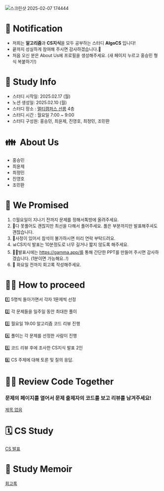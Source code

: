 
![스크린샷 2025-02-07 174444](https://github.com/user-attachments/assets/47044eac-7955-4647-a236-3eba10bc457d)

# 🔔 N**otification**

- 저희는 **알고리즘**과 **CS지식**을 모두 공부하는 스터디 **AlgoCS** 입니다!
- 끝까지 성실하게 참여해 주시면 감사하겠습니다.🙂
- 처음 오신 분은 About Us에 프로필을 생성해주세요. (새 페이지 누르고 홍승민 형식 복붙하기!)

# 📜 Study Info

- 스터디 시작일: 2025.02.17 (월)
- 노션 생성일: 2025.02.10 (월)
- 스터디 장소 : [멀티캠퍼스 선릉](https://map.naver.com/p/entry/place/1995465312?c=15.00,0,0,0,dh) 4층
- 스터디 시간 : 월요일 7:00 ~ 9:00
- 스터디 구성원: 홍승민, 최윤제, 진영호, 최정민, 조민환

# 👪  About Us

- 홍승민
- 최윤제
- 최정민
- 진영호
- 조민환

# 🤝 We Promised

1. ⏰월요일이 지나기 전까지 문제를 정해서톡방에 올려주세요.
2. 🥊다 못풀어도 괜찮지만 최선을 다해서 풀어주세요. 풀은 부분까지만 발표해주셔도 괜찮습니다.
3. 📲사정이 있어서 참석이 불가하시면 미리 연락 부탁드려요.
4. 📊CS지식 발표는 10분정도로 너무 길거나 짧지 않도록 해주세요.
5. 👍🏻발표시에는 https://gamma.app/를 통해 간단한 PPT를 만들어 주시면 감사하겠습니다. (1분이면 가능해요..!)
6. 📜 화요일 전까지 회고록 작성해주세요.

# 🧘🏻 How to proceed

1️⃣ 5명씩 돌아가면서 각자 1문제씩 선정

2️⃣ 각 문제들을 일주일 동안 최대한 풀이

3️⃣ 월요일 19:00 알고리즘 코드 리뷰 진행

4️⃣ 풀이는 각 문제를 선정한 사람이 진행

5️⃣ 코드 리뷰 후에 조사한 CS지식 발표 2인

6️⃣ CS 주제에 대해 토론 및 질의 응답.   

# 👩‍💻 **Review Code Together**

### 문제의 페이지를 열어서 문제 출제자의 코드를 보고 리뷰를 남겨주세요!

[제목 없음](https://www.notion.so/19689272fad2807b9190fd8b8c567f8f?pvs=21)

# 🗓 CS Study

[CS 발표](https://www.notion.so/19689272fad28062bb4cc69edc6854a4?pvs=21)

# 📝 Study M**emoir**

[회고록](https://www.notion.so/19689272fad280d3b30bc85d5bde583f?pvs=21)
